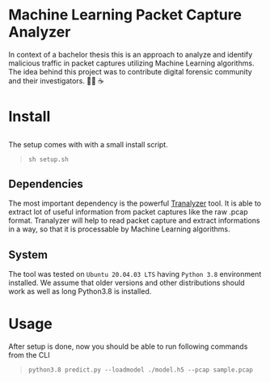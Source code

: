 # Machine Learning Packet Capture Analyzer
In context of a bachelor thesis this is an approach to analyze and identify malicious traffic in packet captures utilizing Machine Learning algorithms. 
The idea behind this project was to contribute digital forensic community and their investigators. 👨‍💻
:coffee:

# Install

##

The setup comes with with a small install script.

> `sh setup.sh`

## Dependencies
The most important dependency is the powerful [Tranalyzer](https://tranalyzer.com/about#theanteater) tool. It is able to extract lot of useful information from packet captures 
like the raw .pcap format. Tranalyzer will help to read packet capture and extract informations in a way, so that it is 
processable by Machine Learning algorithms.

## System

The tool was tested on `Ubuntu 20.04.03 LTS` having `Python 3.8` environment installed.
We assume that older versions and other distributions should work as well as long Python3.8 is installed.

# Usage

After setup is done, now you should be able to run following commands from the CLI

> `python3.8 predict.py --loadmodel ./model.h5 --pcap sample.pcap`
